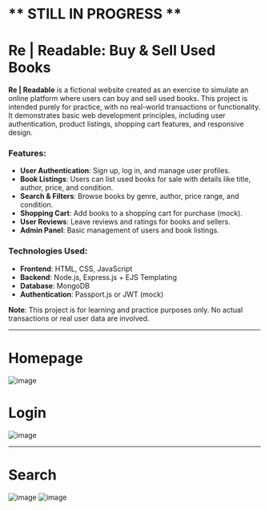 # ** STILL IN PROGRESS **
# Re | Readable: Buy & Sell Used Books  

**Re | Readable** is a fictional website created as an exercise to simulate an online platform where users can buy and sell used books. This project is intended purely for practice, with no real-world transactions or functionality. It demonstrates basic web development principles, including user authentication, product listings, shopping cart features, and responsive design.

### Features:
- **User Authentication**: Sign up, log in, and manage user profiles.
- **Book Listings**: Users can list used books for sale with details like title, author, price, and condition.
- **Search & Filters**: Browse books by genre, author, price range, and condition.
- **Shopping Cart**: Add books to a shopping cart for purchase (mock).
- **User Reviews**: Leave reviews and ratings for books and sellers.
- **Admin Panel**: Basic management of users and book listings.

### Technologies Used:
- **Frontend**: HTML, CSS, JavaScript
- **Backend**: Node.js, Express.js + EJS Templating
- **Database**: MongoDB
- **Authentication**: Passport.js or JWT (mock)

**Note**: This project is for learning and practice purposes only. No actual transactions or real user data are involved.

---
# **Homepage**
![image](https://github.com/user-attachments/assets/1cc6ffa9-6504-4726-9624-22ceb997723f)

# **Login**
![image](https://github.com/user-attachments/assets/659a6a97-138f-49c9-a9bc-6025aabd36f3)

---
# **Search**
![image](https://github.com/user-attachments/assets/d551008a-8cbe-4c59-9197-0d1046bddec0)
![image](https://github.com/user-attachments/assets/e9e4dcbc-8db3-47da-8a1b-68f8c88698ac)

